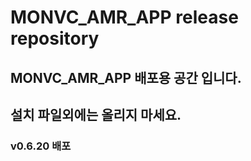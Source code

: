 # MONVC_AMR_APP release repository
## MONVC_AMR_APP 배포용 공간 입니다.
## 설치 파일외에는 올리지 마세요.
### v0.6.20 배포
